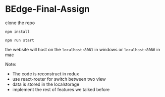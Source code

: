 # BEdge-Final-Assign

clone the repo

  `npm install`
  
  `npm run start`
  
the website will host on the `localhost:8081` in windows or `localhost:8080` in mac

Note: 

- The code is reconstruct in redux
- use react-router for switch between two view 
- data is stored in the localstorage 
- implement the rest of features we talked before
